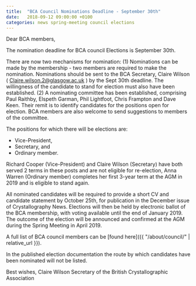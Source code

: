 ```yaml
---
title:  "BCA Council Nominations Deadline - September 30th"
date:   2018-09-12 09:00:00 +0100
categories: news spring-meeting council elections
---
```


Dear BCA members,
 
The nomination deadline for BCA council Elections is September 30th.
 
There are now two mechanisms for nomination:
(1) Nominations can be made by the membership - two members are required to make the nomination. Nominations should be sent to the BCA Secretary, Claire Wilson ( Claire.wilson.2@glasgow.ac.uk ) by the Sept 30th deadline. The willingness of the candidate to stand for election must also have been established.
(2) A nominating committee has been established, comprising Paul Raithby, Elspeth Garman, Phil Lightfoot, Chris Frampton and Dave Keen. Their remit is to identify candidates for the positions open for election. BCA members are also welcome to send suggestions to members of the committee.
 
The positions for which there will be elections are: 
- Vice-President, 
- Secretary, and 
- Ordinary member. 

Richard Cooper (Vice-President) and Claire Wilson (Secretary) have both served 2 terms in these posts and are not eligible for re-election, Anna Warren (Ordinary member) completes her first 3-year term at the AGM in 2019 and is eligible to stand again.
 
All nominated candidates will be required to provide a short CV and candidate statement by October 25th, for publication in the December issue of Crystallography News. Elections will then be held by electronic ballot of the BCA membership, with voting available until the end of January 2019. The outcome of the election will be announced and confirmed at the AGM during the Spring Meeting in April 2019.
 
A full list of BCA council members can be [found here]({{ "/about/council/" | relative_url }}).
 
In the published election documentation the route by which candidates have been nominated will not be listed.
 
Best wishes,
Claire Wilson
Secretary of the British Crystallographic Association


